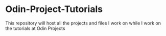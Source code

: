 # Odin-Project-Tutorials
This repository will host all the projects and files I work on while I work on the tutorials at Odin Projects
